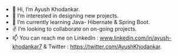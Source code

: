 - 👋 Hi, I’m Ayush Khodankar.
- 👀 I’m interested in designing new projects.
- 🌱 I’m currently learning Java- Hibernate & Spring Boot.
- ✌️ I’m looking to collaborate on on-going projects.
- 📫 You can reach me on LinkedIn  : www.linkedin.com/in/ayush-khodankar7
                          & Twitter   : https://twitter.com/AyushKhodankar.
                       

<!---
Ayushkhodankar/Ayushkhodankar is a ✨ special ✨ repository because its `README.md` (this file) appears on your GitHub profile.
You can click the Preview link to take a look at your changes.
--->
